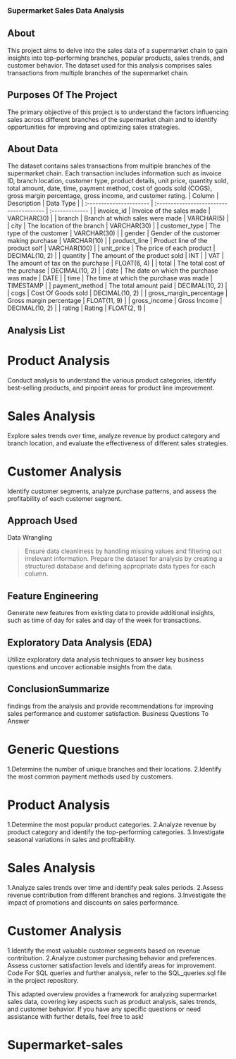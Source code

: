 ### Supermarket Sales Data Analysis


## About
This project aims to delve into the sales data of a supermarket chain to gain insights into top-performing branches, popular products, sales trends, and customer behavior. The dataset used for this analysis comprises sales transactions from multiple branches of the supermarket chain.



## Purposes Of The Project
The primary objective of this project is to understand the factors influencing sales across different branches of the supermarket chain and to identify opportunities for improving and optimizing sales strategies.



## About Data
The dataset contains sales transactions from multiple branches of the supermarket chain. Each transaction includes information such as invoice ID, branch location, customer type, product details, unit price, quantity sold, total amount, date, time, payment method, cost of goods sold (COGS), gross margin percentage, gross income, and customer rating.
| Column                  | Description                             | Data Type      |
| :---------------------- | :-------------------------------------- | :------------- |
| invoice_id              | Invoice of the sales made               | VARCHAR(30)    |
| branch                  | Branch at which sales were made         | VARCHAR(5)     |
| city                    | The location of the branch              | VARCHAR(30)    |
| customer_type           | The type of the customer                | VARCHAR(30)    |
| gender                  | Gender of the customer making purchase  | VARCHAR(10)    |
| product_line            | Product line of the product solf        | VARCHAR(100)   |
| unit_price              | The price of each product               | DECIMAL(10, 2) |
| quantity                | The amount of the product sold          | INT            |
| VAT                 | The amount of tax on the purchase       | FLOAT(6, 4)    |
| total                   | The total cost of the purchase          | DECIMAL(10, 2) |
| date                    | The date on which the purchase was made | DATE           |
| time                    | The time at which the purchase was made | TIMESTAMP      |
| payment_method                 | The total amount paid                   | DECIMAL(10, 2) |
| cogs                    | Cost Of Goods sold                      | DECIMAL(10, 2) |
| gross_margin_percentage | Gross margin percentage                 | FLOAT(11, 9)   |
| gross_income            | Gross Income                            | DECIMAL(10, 2) |
| rating                  | Rating                                  | FLOAT(2, 1)    |




## Analysis List
# Product Analysis
Conduct analysis to understand the various product categories, identify best-selling products, and pinpoint areas for product line improvement.
# Sales Analysis
Explore sales trends over time, analyze revenue by product category and branch location, and evaluate the effectiveness of different sales strategies.
# Customer Analysis
Identify customer segments, analyze purchase patterns, and assess the profitability of each customer segment.
## Approach Used
Data Wrangling
> Ensure data cleanliness by handling missing values and 
 filtering out irrelevant information.
> Prepare the dataset for analysis by creating a structured 
  database and defining appropriate data types for each 
  column.
## Feature Engineering
Generate new features from existing data to provide additional insights, such as time of day for sales and day of the week for transactions.
## Exploratory Data Analysis (EDA)
Utilize exploratory data analysis techniques to answer key business questions and uncover actionable insights from the data.
## ConclusionSummarize
findings from the analysis and provide recommendations for improving sales performance and customer satisfaction.
Business Questions To Answer
# Generic Questions
1.Determine the number of unique branches and their locations.
2.Identify the most common payment methods used by customers.
# Product Analysis
1.Determine the most popular product categories.
2.Analyze revenue by product category and identify the top-performing categories.
3.Investigate seasonal variations in sales and profitability.
# Sales Analysis
1.Analyze sales trends over time and identify peak sales periods.
2.Assess revenue contribution from different branches and regions.
3.Investigate the impact of promotions and discounts on sales performance.
# Customer Analysis
1.Identify the most valuable customer segments based on revenue contribution.
2.Analyze customer purchasing behavior and preferences.
Assess customer satisfaction levels and identify areas for improvement.
Code
For SQL queries and further analysis, refer to the SQL_queries.sql file in the project repository.

This adapted overview provides a framework for analyzing supermarket sales data, covering key aspects such as product analysis, sales trends, and customer behavior. If you have any specific questions or need assistance with further details, feel free to ask!






# Supermarket-sales
